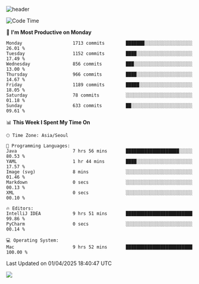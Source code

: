 ![header](https://capsule-render.vercel.app/api?type=Egg&color=timeAuto&height=300&section=header&text=PoPo&fontSize=90&animation=fadeIn)

  <!--START_SECTION:waka-->
![Code Time](http://img.shields.io/badge/Code%20Time-2%2C596%20hrs%2039%20mins-blue)

📅 **I'm Most Productive on Monday** 

```text
Monday                   1713 commits        ███████░░░░░░░░░░░░░░░░░░   26.01 % 
Tuesday                  1152 commits        ████░░░░░░░░░░░░░░░░░░░░░   17.49 % 
Wednesday                856 commits         ███░░░░░░░░░░░░░░░░░░░░░░   13.00 % 
Thursday                 966 commits         ████░░░░░░░░░░░░░░░░░░░░░   14.67 % 
Friday                   1189 commits        █████░░░░░░░░░░░░░░░░░░░░   18.05 % 
Saturday                 78 commits          ░░░░░░░░░░░░░░░░░░░░░░░░░   01.18 % 
Sunday                   633 commits         ██░░░░░░░░░░░░░░░░░░░░░░░   09.61 % 
```


📊 **This Week I Spent My Time On** 

```text
🕑︎ Time Zone: Asia/Seoul

💬 Programming Languages: 
Java                     7 hrs 56 mins       ████████████████████░░░░░   80.53 % 
YAML                     1 hr 44 mins        ████░░░░░░░░░░░░░░░░░░░░░   17.57 % 
Image (svg)              8 mins              ░░░░░░░░░░░░░░░░░░░░░░░░░   01.46 % 
Markdown                 0 secs              ░░░░░░░░░░░░░░░░░░░░░░░░░   00.13 % 
XML                      0 secs              ░░░░░░░░░░░░░░░░░░░░░░░░░   00.10 % 

🔥 Editors: 
IntelliJ IDEA            9 hrs 51 mins       █████████████████████████   99.86 % 
PyCharm                  0 secs              ░░░░░░░░░░░░░░░░░░░░░░░░░   00.14 % 

💻 Operating System: 
Mac                      9 hrs 52 mins       █████████████████████████   100.00 % 
```


 Last Updated on 01/04/2025 18:40:47 UTC
<!--END_SECTION:waka-->



<img src="https://capsule-render.vercel.app/api?type=Egg&color=timeAuto&height=300&section=footer&text=PoPo&fontSize=90&animation=fadeIn&reversal=true" />
